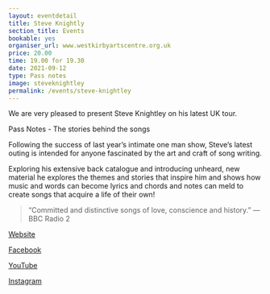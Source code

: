 ```yaml
---
layout: eventdetail
title: Steve Knightly
section_title: Events
bookable: yes
organiser_url: www.westkirbyartscentre.org.uk
price: 20.00
time: 19.00 for 19.30
date: 2021-09-12
type: Pass notes
image: steveknightley
permalink: /events/steve-knightley
---
```


We are very pleased to present Steve Knightley on his latest UK tour.

Pass Notes - The stories behind the songs

Following the success of last year’s intimate one man show, Steve’s latest outing is intended for anyone fascinated by the art and craft of song writing.

Exploring his extensive back catalogue and introducing unheard, new material he explores the themes and stories that inspire him and shows how music and words can become lyrics and chords and notes can meld to create songs that acquire a life of their own!

> “Committed and distinctive songs of love, conscience and history.” — BBC Radio 2

[Website](https://www.showofhands.co.uk/home)

[Facebook](https://www.facebook.com/steveknightley)

[YouTube](https://www.youtube.com/channel/UCgkqeyhnSccwudzDacKx71A/featured)

[Instagram](https://www.instagram.com/showofhandsmusic/)
